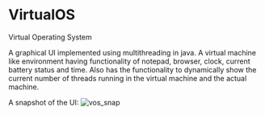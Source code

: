 # VirtualOS
Virtual Operating System

A graphical UI implemented using multithreading in java. A virtual machine like environment having functionality of notepad, browser, clock, current battery status and time. Also has the functionality to dynamically show the current number of threads running in the virtual machine and the actual machine.

A snapshot of the UI:
![vos_snap](https://cloud.githubusercontent.com/assets/5901681/9975295/3cf917a6-5e85-11e5-87eb-ba1c5a7945b5.png)
